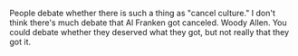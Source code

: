 People debate whether there is such a thing as "cancel culture." I don't think there's much debate that Al Franken got canceled. Woody Allen. You could debate whether they deserved what they got, but not really that they got it. 
